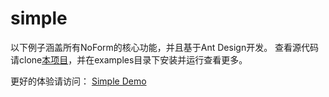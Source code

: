 # simple

以下例子涵盖所有NoForm的核心功能，并且基于Ant Design开发。
查看源代码请clone[本项目](https://github.com/alibaba/noform)，并在examples目录下安装并运行查看更多。

更好的体验请访问： [Simple Demo](https://alibaba.github.io/noform/examples/build/)

